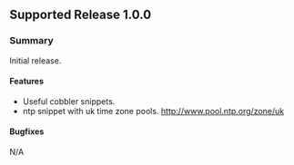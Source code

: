 ## Supported Release 1.0.0
### Summary
Initial release.

#### Features
- Useful cobbler snippets.
- ntp snippet with uk time zone pools. http://www.pool.ntp.org/zone/uk

#### Bugfixes
N/A